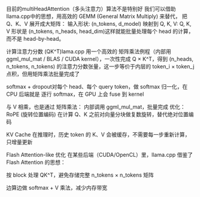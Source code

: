 目前的multiHeadAttention（多头注意力）算法不是特别好
我们可以借助llama.cpp中的思想，用高效的 GEMM (General Matrix Multiply) 来替代，
把 Q、K、V 展开成大矩阵：
输入形状: (n_tokens, d_model)
映射到 Q, K, V:
Q, K, V 形状是 (n_tokens, n_heads, head_dim)这样就能批量处理每个 head 的计算，而不是 head-by-head。

计算注意力分数 (QK^T)lama.cpp 用一个高效的 矩阵乘法例程（内部用 ggml_mul_mat / BLAS / CUDA kernel），一次性完成 Q × K^T，得到 (n_heads, n_tokens, n_tokens) 的注意力分数张量，这一步等价于内层的 token_i × token_j 点积，但用矩阵乘法批量完成了

softmax + dropout对每个 head、每个 query token，做 softmax 归一化，在 CPU 后端就是 逐行 softmax，在 GPU 上会 fuse 到 kernel

与 V 相乘，也是通过 矩阵乘法：
内部调用 ggml_mul_mat，批量完成
优化：
RoPE (旋转位置编码)
在计算 Q、K 之前对向量分块做复数旋转，替代绝对位置编码

KV Cache
在推理时，历史 token 的 K、V 会被缓存，不需要每一步重新计算，只增量更新

Flash Attention-like 优化
在某些后端（CUDA/OpenCL）里，llama.cpp 借鉴了 Flash Attention 的思想：

按 block 处理 QK^T，避免存储完整 n_tokens × n_tokens 矩阵

边算边做 softmax + V 乘法，减少内存带宽